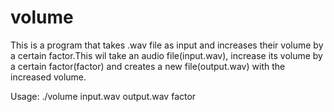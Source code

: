 # volume
This is a program that takes .wav file as input and increases their volume by a certain factor.This wil take an audio file(input.wav), increase its volume by a certain factor(factor) and creates a new file(output.wav) with the increased volume. 

Usage: ./volume input.wav output.wav factor